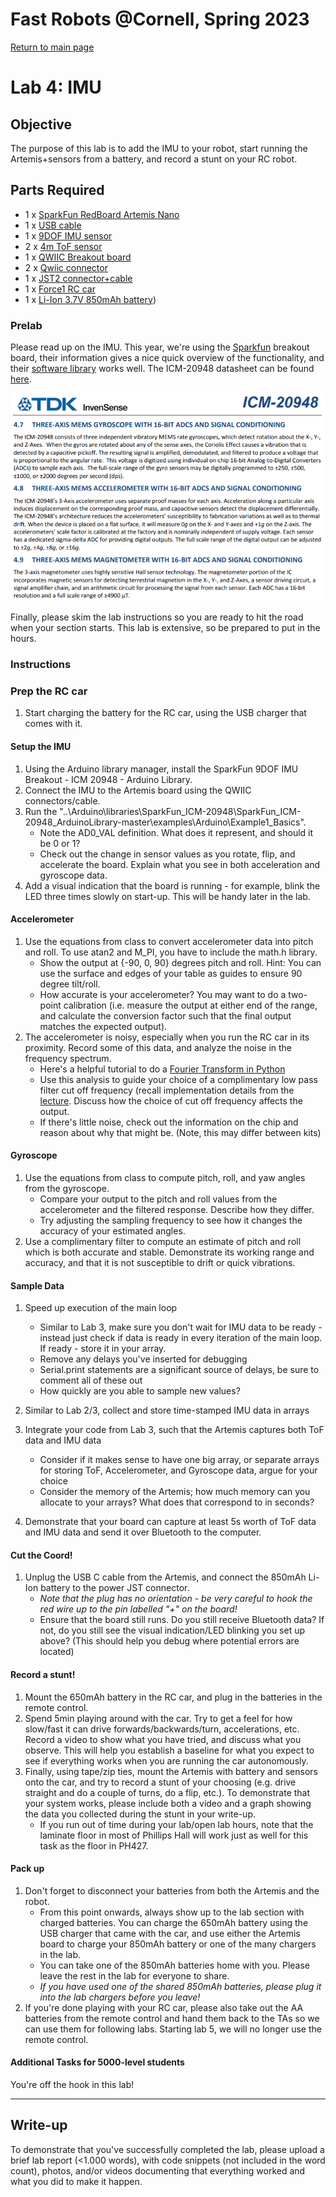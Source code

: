 # Fast Robots @Cornell, Spring 2023

[Return to main page](index.md)

# Lab 4: IMU

## Objective
The purpose of this lab is to add the IMU to your robot, start running the Artemis+sensors from a battery, and record a stunt on your RC robot. 

## Parts Required
* 1 x [SparkFun RedBoard Artemis Nano](https://www.sparkfun.com/products/15443)
* 1 x [USB cable](https://www.amazon.com/SUMPK-Charging-Braided-Compatible-Samsung/dp/B08R68T84N/ref=sr_1_4?keywords=usb+c+to+c&qid=1636380583&qsid=147-6677549-1776715&refinements=p_n_feature_ten_browse-bin%3A23555327011&rnid=23555276011&s=pc&sr=1-4&sres=B08D9SB161%2CB08R68T84N%2CB01CZVEUIE%2CB01FM51812%2CB07VCZV3R4%2CB075V68NVR%2CB075GMKZWW%2CB093BVBRJT%2CB09BBBJ33F%2CB09C2D9Z7T%2CB012V56D2A%2CB092CYFQMP%2CB081L4V3DN%2CB07Y6ZJT1D%2CB07Y2XKPX5%2CB07VPYJV8V%2CB07THJGZ9Z%2CB08W2TP2TT%2CB0744BKDRD%2CB07THFJ1J5&srpt=ELECTRONIC_CABLE)
* 1 x [9DOF IMU sensor](https://www.mouser.com/ProductDetail/SparkFun/SEN-15335?qs=uwxL4vQweFMcls1MYZT00A%3D%3D)
* 2 x [4m ToF sensor](https://www.pololu.com/product/3415)
* 1 x [QWIIC Breakout board](https://www.sparkfun.com/products/18012) 
* 2 x [Qwiic connector](https://www.sparkfun.com/products/14426)
* 1 x [JST2 connector+cable](https://www.amazon.com/dp/B07V56N33J?smid=A2ZDGCOOU4F0SF&ref_=chk_typ_imgToDp&th=1)
* 1 x [Force1 RC car](https://force1rc.com/products/cyclone-remote-control-car-for-kids-adults)
* 1 x [Li-Ion 3.7V 850mAh battery](https://www.amazon.com/URGENEX-Battery-Rechargeable-Quadcopter-Charger/dp/B08T9FB56F/ref=sr_1_3?keywords=lipo+battery+3.7V+850mah&qid=1639066404&sr=8-3))

### Prelab

Please read up on the IMU. This year, we're using the [Sparkfun](https://www.sparkfun.com/products/15335) breakout board, their information gives a nice quick overview of the functionality, and their [software library](https://github.com/sparkfun/SparkFun_ICM-20948_ArduinoLibrary) works well. The ICM-20948 datasheet can be found [here](https://cdn.sparkfun.com/assets/7/f/e/c/d/DS-000189-ICM-20948-v1.3.pdf). 

<img src="./Figs/ICM-20948_datasheet.png" width="600">

Finally, please skim the lab instructions so you are ready to hit the road when your section starts. This lab is extensive, so be prepared to put in the hours.

### Instructions

### Prep the RC car

1. Start charging the battery for the RC car, using the USB charger that comes with it. 
 
#### Setup the IMU

1. Using the Arduino library manager, install the SparkFun 9DOF IMU Breakout - ICM 20948 - Arduino Library.
2. Connect the IMU to the Artemis board using the QWIIC connectors/cable.
3. Run the "..\Arduino\libraries\SparkFun_ICM-20948\SparkFun_ICM-20948_ArduinoLibrary-master\examples\Arduino\Example1_Basics". 
   - Note the AD0_VAL definition. What does it represent, and should it be 0 or 1?
   - Check out the change in sensor values as you rotate, flip, and accelerate the board. Explain what you see in both acceleration and gyroscope data.
4. Add a visual indication that the board is running - for example, blink the LED three times slowly on start-up. This will be handy later in the lab.

#### Accelerometer

1. Use the equations from class to convert accelerometer data into pitch and roll. To use atan2 and M_PI, you have to include the math.h library. 
   - Show the output at {-90, 0, 90} degrees pitch and roll. Hint: You can use the surface and edges of your table as guides to ensure 90 degree tilt/roll.  
   - How accurate is your accelerometer? You may want to do a two-point calibration (i.e. measure the output at either end of the range, and calculate the conversion factor such that the final output matches the expected output). 
2. The accelerometer is noisy, especially when you run the RC car in its proximity. Record some of this data, and analyze the noise in the frequency spectrum. 
   - Here's a helpful tutorial to do a [Fourier Transform in Python](https://alphabold.com/fourier-transform-in-python-vibration-analysis/)
   - Use this analysis to guide your choice of a complimentary low pass filter cut off frequency (recall implementation details from the [lecture](./lectures/FastRobots-4-IMU.pdf). Discuss how the choice of cut off frequency affects the output.
   - If there's little noise, check out the information on the chip and reason about why that might be. (Note, this may differ between kits)
   
#### Gyroscope

1. Use the equations from class to compute pitch, roll, and yaw angles from the gyroscope. 
   - Compare your output to the pitch and roll values from the accelerometer and the filtered response. Describe how they differ.
   - Try adjusting the sampling frequency to see how it changes the accuracy of your estimated angles.
2. Use a complimentary filter to compute an estimate of pitch and roll which is both accurate and stable. Demonstrate its working range and accuracy, and that it is not susceptible to drift or quick vibrations.

#### Sample Data

1. Speed up execution of the main loop
   - Similar to Lab 3, make sure you don't wait for IMU data to be ready - instead just check if data is ready in every iteration of the main loop. If ready - store it in your array. 
   - Remove any delays you've inserted for debugging
   - Serial.print statements are a significant source of delays, be sure to comment all of these out 
   - How quickly are you able to sample new values?

2. Similar to Lab 2/3, collect and store time-stamped IMU data in arrays

3. Integrate your code from Lab 3, such that the Artemis captures both ToF data and IMU data
   - Consider if it makes sense to have one big array, or separate arrays for storing ToF, Accelerometer, and Gyroscope data, argue for your choice
   - Consider the memory of the Artemis; how much memory can you allocate to your arrays? What does that correspond to in seconds?

4. Demonstrate that your board can capture at least 5s worth of ToF data and IMU data and send it over Bluetooth to the computer.
  
#### Cut the Coord!

1. Unplug the USB C cable from the Artemis, and connect the 850mAh Li-Ion battery to the power JST connector. 
   - *Note that the plug has no orientation - be very careful to hook the red wire up to the pin labelled "+" on the board!*
   - Ensure that the board still runs. Do you still receive Bluetooth data? If not, do you still see the visual indication/LED blinking you set up above? (This should help you debug where potential errors are located)

#### Record a stunt!

1. Mount the 650mAh battery in the RC car, and plug in the batteries in the remote control.
2. Spend 5min playing around with the car. Try to get a feel for how slow/fast it can drive forwards/backwards/turn, accelerations, etc. Record a video to show what you have tried, and discuss what you observe. This will help you establish a baseline for what you expect to see if everything works when you are running the car autonomously. 
3. Finally, using tape/zip ties, mount the Artemis with battery and sensors onto the car, and try to record a stunt of your choosing (e.g. drive straight and do a couple of turns, do a flip, etc.). To demonstrate that your system works, please include both a video and a graph showing the data you collected during the stunt in your write-up. 
   - If you run out of time during your lab/open lab hours, note that the laminate floor in most of Phillips Hall will work just as well for this task as the floor in PH427.

#### Pack up

1. Don't forget to disconnect your batteries from both the Artemis and the robot.
   - From this point onwards, always show up to the lab section with charged batteries. You can charge the 650mAh battery using the USB charger that came with the car, and use either the Artemis board to charge your 850mAh battery or one of the many chargers in the lab.
   - You can take one of the 850mAh batteries home with you. Please leave the rest in the lab for everyone to share.
   - *If you have used one of the shared 850mAh batteries, please plug it into the lab chargers before you leave!* 
2. If you're done playing with your RC car, please also take out the AA batteries from the remote control and hand them back to the TAs so we can use them for following labs. Starting lab 5, we will no longer use the remote control.

#### Additional Tasks for 5000-level students

You're off the hook in this lab!

---

## Write-up

To demonstrate that you've successfully completed the lab, please upload a brief lab report (<1.000 words), with code snippets (not included in the word count), photos, and/or videos documenting that everything worked and what you did to make it happen. 
